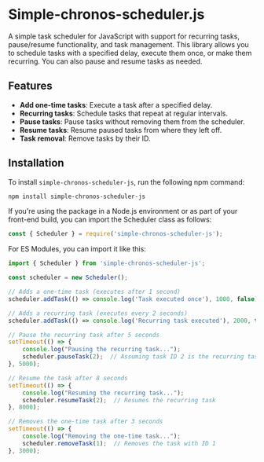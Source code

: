 # Simple-chronos-scheduler.js

A simple task scheduler for JavaScript with support for recurring tasks, pause/resume functionality, and task management. This library allows you to schedule tasks with a specified delay, execute them once, or make them recurring. You can also pause and resume tasks as needed.

## Features

- **Add one-time tasks**: Execute a task after a specified delay.
- **Recurring tasks**: Schedule tasks that repeat at regular intervals.
- **Pause tasks**: Pause tasks without removing them from the scheduler.
- **Resume tasks**: Resume paused tasks from where they left off.
- **Task removal**: Remove tasks by their ID.

## Installation

To install `simple-chronos-scheduler-js`, run the following npm command:

```bash
npm install simple-chronos-scheduler-js
```

If you're using the package in a Node.js environment or as part of your front-end build, you can import the Scheduler class as follows:
```javascript
const { Scheduler } = require('simple-chronos-scheduler-js');
```

For ES Modules, you can import it like this:
```javascript
import { Scheduler } from 'simple-chronos-scheduler-js';
```

```javascript
const scheduler = new Scheduler();

// Adds a one-time task (executes after 1 second)
scheduler.addTask(() => console.log('Task executed once'), 1000, false);

// Adds a recurring task (executes every 2 seconds)
scheduler.addTask(() => console.log('Recurring task executed'), 2000, true);

// Pause the recurring task after 5 seconds
setTimeout(() => {
    console.log("Pausing the recurring task...");
    scheduler.pauseTask(2);  // Assuming task ID 2 is the recurring task
}, 5000);

// Resume the task after 8 seconds
setTimeout(() => {
    console.log("Resuming the recurring task...");
    scheduler.resumeTask(2);  // Resumes the recurring task
}, 8000);

// Removes the one-time task after 3 seconds
setTimeout(() => {
    console.log("Removing the one-time task...");
    scheduler.removeTask(1);  // Removes the task with ID 1
}, 3000);
```
